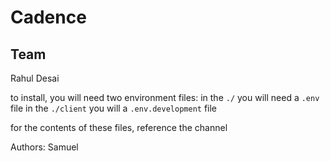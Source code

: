 # Cadence

## Team
Rahul Desai

to install, you will need two environment files:
in the `./` you will need a `.env` file
in the `./client` you will a `.env.development` file

for the contents of these files, reference the channel

Authors:
Samuel